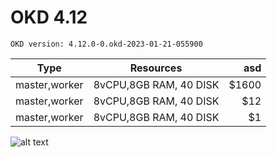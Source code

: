 # OKD 4.12

```OKD version: 4.12.0-0.okd-2023-01-21-055900```


| Type          | Resources     | asd  |
| ------------- |:-------------:| -----:|
| master,worker | 8vCPU,8GB RAM, 40 DISK | $1600 |
| master,worker | 8vCPU,8GB RAM, 40 DISK |   $12 |
| master,worker | 8vCPU,8GB RAM, 40 DISK |    $1 |



![alt text](https://github.com/Nurlan199206/okd4.12/blob/main/okd-1.png "OKD 4.12")
